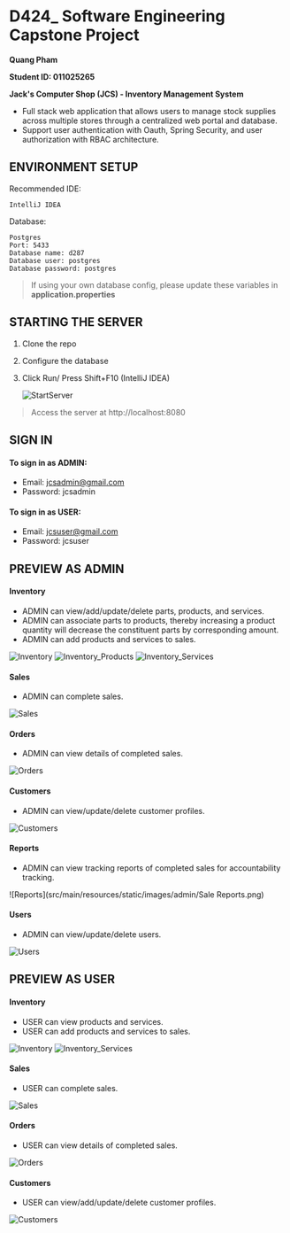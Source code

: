 # **D424_ Software Engineering Capstone Project**

**Quang Pham** 

**Student ID: 011025265**

**Jack's Computer Shop (JCS) - Inventory Management System**

- Full stack web application that allows users to manage stock supplies across multiple stores through a centralized web portal and database.
- Support user authentication with Oauth, Spring Security, and user authorization with RBAC architecture.

## **ENVIRONMENT SETUP**

Recommended IDE: 
    
    IntelliJ IDEA

Database:
    
    Postgres
    Port: 5433
    Database name: d287
    Database user: postgres
    Database password: postgres
 
>If using your own database config, please update these variables in **application.properties**

## **STARTING THE SERVER**

1. Clone the repo
2. Configure the database
3. Click Run/ Press Shift+F10 (IntelliJ IDEA)

    ![StartServer](src/main/resources/static/images/StartServer.png)

> Access the server at http://localhost:8080

## **SIGN IN**

#### To sign in as ADMIN:

- Email: jcsadmin@gmail.com
- Password: jcsadmin

#### To sign in as USER:

- Email: jcsuser@gmail.com
- Password: jcsuser

## **PREVIEW AS ADMIN**

#### Inventory

- ADMIN can view/add/update/delete parts, products, and services.
- ADMIN can associate parts to products, thereby increasing a product quantity will decrease the constituent parts by corresponding amount.
- ADMIN can add products and services to sales.

![Inventory](src/main/resources/static/images/admin/Inventory.png)
![Inventory_Products](src/main/resources/static/images/admin/Inventory_Products.png)
![Inventory_Services](src/main/resources/static/images/admin/Inventory_Services.png)

#### Sales

- ADMIN can complete sales.

![Sales](src/main/resources/static/images/admin/Sales.png)

#### Orders
    
- ADMIN can view details of completed sales.

![Orders](src/main/resources/static/images/admin/Orders.png)

#### Customers

- ADMIN can view/update/delete customer profiles.

![Customers](src/main/resources/static/images/admin/Customers.png)

#### Reports

- ADMIN can view tracking reports of completed sales for accountability tracking.

![Reports](src/main/resources/static/images/admin/Sale Reports.png)

#### Users

- ADMIN can view/update/delete users.

![Users](src/main/resources/static/images/admin/Users.png)

## **PREVIEW AS USER**

#### Inventory

- USER can view products and services.
- USER can add products and services to sales.

![Inventory](src/main/resources/static/images/user/Inventory.png)
![Inventory_Services](src/main/resources/static/images/user/Inventory_Services.png)

#### Sales

- USER can complete sales.

![Sales](src/main/resources/static/images/user/Sales.png)

#### Orders

- USER can view details of completed sales.

![Orders](src/main/resources/static/images/user/Orders.png)

#### Customers

- USER can view/add/update/delete customer profiles.

![Customers](src/main/resources/static/images/user/Customers.png)